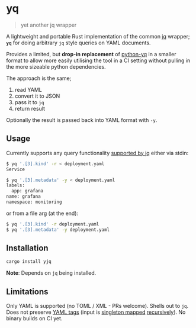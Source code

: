 # yq
> yet another jq wrapper

A lightweight and portable Rust implementation of the common [jq](https://jqlang.github.io/jq/) wrapper; **`yq`** for doing arbitrary `jq` style queries on YAML documents.

Provides a limited, but **drop-in replacement** of [python-yq](https://github.com/kislyuk/yq) in a smaller format to allow more easily utilising the tool in a CI setting without pulling in the more sizeable python dependencies.

The approach is the same;

1. read YAML
2. convert it to JSON
3. pass it to `jq`
4. return result

Optionally the result is passed back into YAML format with `-y`.

## Usage
Currently supports any query functionality [supported by jq](https://jqlang.github.io/jq/tutorial/) either via stdin:

```sh
$ yq '.[3].kind' -r < deployment.yaml
Service

$ yq '.[3].metadata' -y < deployment.yaml
labels:
  app: grafana
name: grafana
namespace: monitoring
```

or from a file arg (at the end):

```sh
$ yq '.[3].kind' -r deployment.yaml
$ yq '.[3].metadata' -y deployment.yaml
```

## Installation

```sh
cargo install yjq
```

**Note**: Depends on `jq` being installed.

## Limitations

Only YAML is supported (no TOML / XML - PRs welcome). Shells out to `jq`. Does not preserve [YAML tags](https://yaml.org/spec/1.2-old/spec.html#id2764295) (input is [singleton mapped](https://docs.rs/serde_yaml/latest/serde_yaml/with/singleton_map/index.html) [recursively](https://docs.rs/serde_yaml/latest/serde_yaml/with/singleton_map_recursive/index.html)). No binary builds on CI yet.
